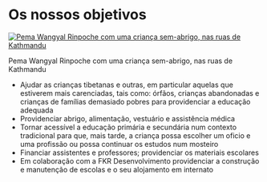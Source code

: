 #  Os nossos objetivos 

[ ![Pema Wangyal Rinpoche com uma criança sem-abrigo, nas ruas de Kathmandu](/images/img_PWR_enfant-150x150.jpg) ](/images/img_PWR_enfant.jpg)

Pema Wangyal Rinpoche com uma criança sem-abrigo, nas ruas de Kathmandu 

  * Ajudar as crianças tibetanas e outras, em particular aquelas que estiverem mais carenciadas, tais como: órfãos, crianças abandonadas e crianças de famílias demasiado pobres para providenciar a educação adequada 
  * Providenciar abrigo, alimentação, vestuário e assistência médica 
  * Tornar acessível a educação primária e secundária num contexto tradicional para que, mais tarde, a criança possa escolher um oficio e uma profissão ou possa continuar os estudos num mosteiro 
  * Financiar assistentes e professores; providenciar os materiais escolares 
  * Em colaboração com a FKR Desenvolvimento providenciar a construção e manutenção de escolas e o seu alojamento em internato 


